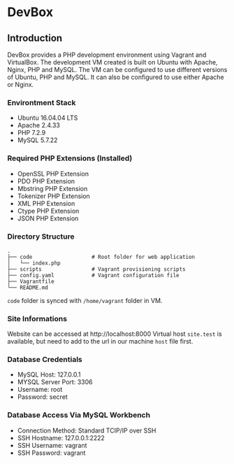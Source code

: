 # DevBox

## Introduction
DevBox provides a PHP development environment using Vagrant and VirtualBox. The development VM created is built on Ubuntu with Apache, Nginx, PHP and MySQL. The VM can be configured to use different versions of Ubuntu, PHP and MySQL. It can also be configured to use either Apache or Nginx.


### Environtment Stack
* Ubuntu 16.04.04 LTS
* Apache 2.4.33
* PHP 7.2.9
* MySQL 5.7.22

### Required PHP Extensions (Installed)
* OpenSSL PHP Extension
* PDO PHP Extension
* Mbstring PHP Extension
* Tokenizer PHP Extension
* XML PHP Extension
* Ctype PHP Extension
* JSON PHP Extension

### Directory Structure
    .
    ├── code                   # Root folder for web application
    │   └── index.php                     
    ├── scripts                # Vagrant provisioning scripts
    ├── config.yaml            # Vagrant configuration file
    ├── Vagrantfile            
    └── README.md

` code ` folder is synced with ` /home/vagrant ` folder in VM.

### Site Informations
Website can be accessed at http://localhost:8000
Virtual host ` site.test ` is available, but need to add to the url in our machine ` host ` file first.

### Database Credentials
* MySQL Host: 127.0.0.1
* MYSQL Server Port: 3306
* Username: root
* Password: secret

### Database Access Via MySQL Workbench
* Connection Method: Standard TCIP/IP over SSH
* SSH Hostname: 127.0.0.1:2222
* SSH Username: vagrant
* SSH Password: vagrant
